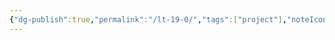 ```yaml
---
{"dg-publish":true,"permalink":"/lt-19-0/","tags":["project"],"noteIcon":"","created":"2025-02-03T15:16","updated":"2025-05-14T21:08"}
---
```



 